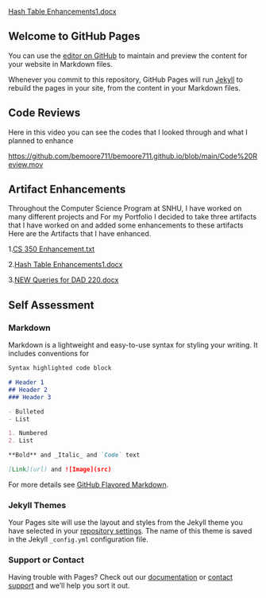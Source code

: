 [Hash Table Enhancements1.docx](https://github.com/bemoore711/bemoore711.github.io/files/6317763/Hash.Table.Enhancements1.docx)

## Welcome to GitHub Pages

You can use the [editor on GitHub](https://github.com/bemoore711/bemoore711.github.io/edit/main/README.md) to maintain and preview the content for your website in Markdown files.

Whenever you commit to this repository, GitHub Pages will run [Jekyll](https://jekyllrb.com/) to rebuild the pages in your site, from the content in your Markdown files.

## Code Reviews
Here in this video you can see the codes that I looked through and what I planned to enhance

https://github.com/bemoore711/bemoore711.github.io/blob/main/Code%20Review.mov

##  Artifact Enhancements

Throughout the Computer Science Program at SNHU, I have worked on many different projects and For my Portfolio I decided to take three artifacts that I have worked on and added some enhancements to these artifacts Here are the Artifacts that I have enhanced.

1.[CS 350 Enhancement.txt](https://github.com/bemoore711/bemoore711.github.io/files/6317650/CS.350.Enhancement.txt)

2.[Hash Table Enhancements1.docx](https://github.com/bemoore711/bemoore711.github.io/files/6317764/Hash.Table.Enhancements1.docx)

3.[NEW Queries for DAD 220.docx](https://github.com/bemoore711/bemoore711.github.io/files/6317738/NEW.Queries.for.DAD.220.docx)



## Self Assessment



### Markdown

Markdown is a lightweight and easy-to-use syntax for styling your writing. It includes conventions for

```markdown
Syntax highlighted code block

# Header 1
## Header 2
### Header 3

- Bulleted
- List

1. Numbered
2. List

**Bold** and _Italic_ and `Code` text

[Link](url) and ![Image](src)
```

For more details see [GitHub Flavored Markdown](https://guides.github.com/features/mastering-markdown/).

### Jekyll Themes

Your Pages site will use the layout and styles from the Jekyll theme you have selected in your [repository settings](https://github.com/bemoore711/bemoore711.github.io/settings). The name of this theme is saved in the Jekyll `_config.yml` configuration file.

### Support or Contact

Having trouble with Pages? Check out our [documentation](https://docs.github.com/categories/github-pages-basics/) or [contact support](https://support.github.com/contact) and we’ll help you sort it out.
